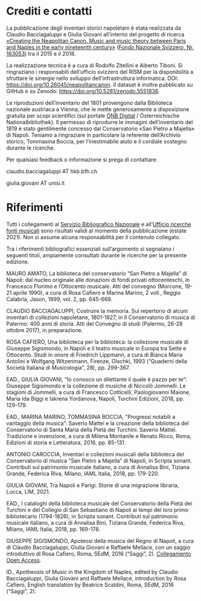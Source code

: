 # Crediti e contatti

La pubblicazione degli inventari storici napoletani è stata realizzata da Claudio Bacciagaluppi e Giulia Giovani all’interno del progetto di ricerca [«Creating the Neapolitan Canon. Music and music theory between Paris and Naples in the early nineteenth century»](https://www.hkb-interpretation.ch/projekte/creating-the-neapolitan-canon) ([Fondo Nazionale Svizzero, Nr. 163053](http://p3.snf.ch/project-163053)) tra il 2015 e il 2018.

La realizzazione tecnica è a cura di Rodolfo Zitellini e Alberto Tiboni. Si ringraziano i responsabili dell’ufficio svizzero del RISM per la disponibilità a sfruttare le sinergie nello sviluppo dell’infrastruttura informatica. DOI: https://doi.org/10.26045/neapolitancanon. Il dataset è inoltre pubblicato su GitHub e su Zenodo: https://doi.org/10.5281/zenodo.5551836.

Le riproduzioni dell’inventario del 1801 provengono dalla Biblioteca nazionale austriaca a Vienna, che le mette generosamente a disposizione gratuita per scopi scientifici (sul portale [ÖNB Digital](https://onb.digital/) / Österreichische Nationalbibliothek). Il permesso di riprodurre le immagini dell’inventario del 1819 è stato gentilmente concesso dal Conservatorio «San Pietro a Majella» di Napoli. Teniamo a ringraziare in particolare la referente dell’Archivio storico, Tommasina Boccia, per l’inestimabile aiuto e il cordiale sostegno durante le ricerche. 

Per qualsiasi feedback o informazione si prega di contattare:

claudio.bacciagaluppi AT hkb.bfh.ch

giulia.giovani AT unisi.it

# Riferimenti
Tutti i collegamenti al [Servizio Bibliografico Nazionale](https://opac.sbn.it/) e all’[Ufficio ricerche fonti musicali](http://www.urfm.braidense.it/cataloghi/catalogomss.php) sono risultati validi al momento della pubblicazione (estate 2021). Non si assume alcuna responsabilità per il contenuto collegato.

Tra i riferimenti bibliografici essenziali sull’argomento si segnalano i seguenti titoli, ampiamente consultati durante le ricerche per la presente edizione.

MAURO AMATO, La biblioteca del conservatorio “San Pietro a Majella” di Napoli: dal nucleo originale alle donazioni di fondi privati ottocenteschi, in Francesco Florimo e l’Ottocento musicale. Atti del convegno (Morcone, 19-21 aprile 1990), a cura di Rosa Cafiero e Marina Marino, 2 voll., Reggio Calabria, Jason, 1999, vol. 2, pp. 645-669.

CLAUDIO BACCIAGALUPPI, Costruire la memoria. Sul repertorio di alcuni inventari di collezioni napoletane, 1801-1827, in Il Conservatorio di musica di Palermo: 400 anni di storia. Atti del Convegno di studi (Palermo, 26-28 ottobre 2017), in preparazione.

ROSA CAFIERO, Una biblioteca per la biblioteca: la collezione musicale di Giuseppe Sigismondo, in Napoli e il teatro musicale in Europa tra Sette e Ottocento. Studi in onore di Friedrich Lippmann, a cura di Bianca Maria Antolini e Wolfgang Witzenmann, Firenze, Olschki, 1993 (“Quaderni della Società Italiana di Musicologia”, 28), pp. 299-367.

EAD., GIULIA GIOVANI, “Io conosco un dilettante il quale è pazzo per te”: Giuseppe Sigismondo e la collezione di musiche di Niccolò Jommelli. Le stagioni di Jommelli, a cura di Francesco Cotticelli, Paologiovanni Maione, Maria Ida Biggi e Iskrena Yordanova, Napoli, Turchini Edizioni, 2018, pp. 129-179.

EAD., MARINA MARINO, TOMMASINA BOCCIA, “Progressi notabili a vantaggio della musica”: Saverio Mattei e la creazione della biblioteca del Conservatorio di Santa Maria della Pietà dei Turchini. Saverio Mattei. Tradizione e invenzione, a cura di Milena Montanile e Renato Ricco, Roma, Edizioni di storia e Letteratura, 2016, pp. 85-131.

ANTONIO CAROCCIA, Inventari e collezioni musicali della biblioteca del Conservatorio di musica “San Pietro a Majella” di Napoli, in Scripta sonant. Contributi sul patrimonio musicale italiano, a cura di Annalisa Bini, Tiziana Grande, Federica Riva, Milano, IAML Italia, 2018, pp. 179-220.

GIULIA GIOVANI, Tra Napoli e Parigi. Storie di una migrazione libraria, Lucca, LIM, 2021.

EAD., I cataloghi della biblioteca musicale del Conservatorio della Pietà dei Turchini e del Collegio di San Sebastiano di Napoli ai tempi del loro primo bibliotecario (1794-1826), in Scripta sonant. Contributi sul patrimonio musicale italiano, a cura di Annalisa Bini, Tiziana Grande, Federica Riva, Milano, IAML Italia, 2018, pp. 169-178.

GIUSEPPE SIGISMONDO, Apoteosi della musica del Regno di Napoli, a cura di Claudio Bacciagaluppi, Giulia Giovani e Raffaele Mellace, con un saggio introduttivo di Rosa Cafiero, Roma, SEdM, 2016 (“Saggi”, 2). [Collegamento Open Access](https://www.hkb-interpretation.ch/fileadmin/user_upload/documents/Publikationen/Sigismondo_Apoteosi.pdf). 

ID., Apotheosis of Music in the Kingdom of Naples, edited by Claudio Bacciagaluppi, Giulia Giovani and Raffaele Mellace, introduction by Rosa Cafiero, English translation by Beatrice Scaldini, Roma, SEdM, 2016 (“Saggi”, 2). 
